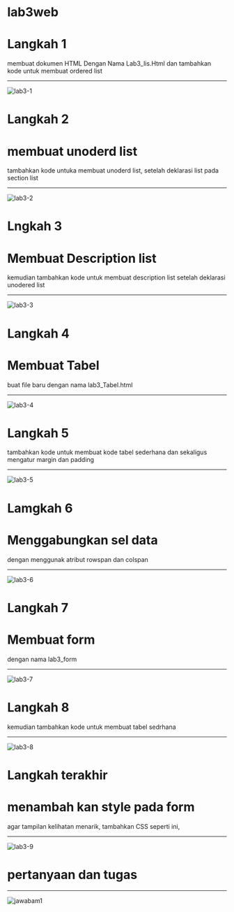 # lab3web
# Langkah 1
membuat dokumen HTML Dengan Nama Lab3_lis.Html dan tambahkan kode untuk membuat ordered list
***
![lab3-1](https://user-images.githubusercontent.com/37741274/114258843-a1778780-99f3-11eb-8d0c-65a83383698e.png)
# Langkah 2
# membuat unoderd list
tambahkan kode untuka membuat unoderd list, setelah deklarasi list pada section list
***
![lab3-2](https://user-images.githubusercontent.com/37741274/114258909-44c89c80-99f4-11eb-93e5-232505ed7ddf.png)
# Lngkah 3 
# Membuat Description list 
kemudian tambahkan kode untuk membuat description list setelah deklarasi unodered list
***
![lab3-3](https://user-images.githubusercontent.com/37741274/114258977-cb7d7980-99f4-11eb-8bf9-48088dc3c095.png)
# Langkah 4
# Membuat Tabel
buat file baru dengan nama lab3_Tabel.html
***
![lab3-4](https://user-images.githubusercontent.com/37741274/114259013-14cdc900-99f5-11eb-83fe-ba90475d3f8d.png)
# Langkah 5
tambahkan kode untuk membuat kode tabel sederhana dan sekaligus mengatur margin dan padding
***
![lab3-5](https://user-images.githubusercontent.com/37741274/114259055-59596480-99f5-11eb-8f58-3a62116c5073.png)
# Lamgkah 6
# Menggabungkan sel data
dengan menggunak atribut rowspan dan colspan
***
![lab3-6](https://user-images.githubusercontent.com/37741274/114259119-d5ec4300-99f5-11eb-891c-b3938e2429b4.png)
# Langkah 7
# Membuat form
dengan nama lab3_form
***
![lab3-7](https://user-images.githubusercontent.com/37741274/114259147-2499dd00-99f6-11eb-9f64-b6fe2825ef67.png)
# Langkah 8
kemudian tambahkan kode untuk membuat tabel sedrhana 
***
![lab3-8](https://user-images.githubusercontent.com/37741274/114259185-72aee080-99f6-11eb-9143-0c5bf6298843.png)
# Langkah terakhir
# menambah kan style pada form
agar tampilan kelihatan menarik, tambahkan CSS seperti ini, 
***
![lab3-9](https://user-images.githubusercontent.com/37741274/114259244-b6a1e580-99f6-11eb-86e6-4e493272b1d7.png)
###
# pertanyaan dan tugas
***
![jawabam1](https://user-images.githubusercontent.com/37741274/114259872-73964100-99fb-11eb-8b2e-005c7a484e1d.png)





